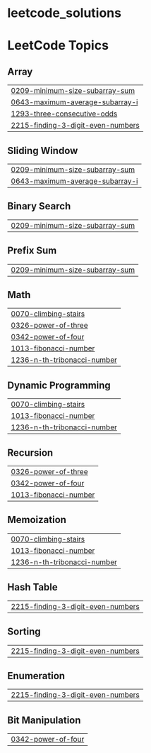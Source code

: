 # leetcode_solutions
<!---LeetCode Topics Start-->
# LeetCode Topics
## Array
|  |
| ------- |
| [0209-minimum-size-subarray-sum](https://github.com/SmitNVaghasiya/leetcode_solutions/tree/master/0209-minimum-size-subarray-sum) |
| [0643-maximum-average-subarray-i](https://github.com/SmitNVaghasiya/leetcode_solutions/tree/master/0643-maximum-average-subarray-i) |
| [1293-three-consecutive-odds](https://github.com/SmitNVaghasiya/leetcode_solutions/tree/master/1293-three-consecutive-odds) |
| [2215-finding-3-digit-even-numbers](https://github.com/SmitNVaghasiya/leetcode_solutions/tree/master/2215-finding-3-digit-even-numbers) |
## Sliding Window
|  |
| ------- |
| [0209-minimum-size-subarray-sum](https://github.com/SmitNVaghasiya/leetcode_solutions/tree/master/0209-minimum-size-subarray-sum) |
| [0643-maximum-average-subarray-i](https://github.com/SmitNVaghasiya/leetcode_solutions/tree/master/0643-maximum-average-subarray-i) |
## Binary Search
|  |
| ------- |
| [0209-minimum-size-subarray-sum](https://github.com/SmitNVaghasiya/leetcode_solutions/tree/master/0209-minimum-size-subarray-sum) |
## Prefix Sum
|  |
| ------- |
| [0209-minimum-size-subarray-sum](https://github.com/SmitNVaghasiya/leetcode_solutions/tree/master/0209-minimum-size-subarray-sum) |
## Math
|  |
| ------- |
| [0070-climbing-stairs](https://github.com/SmitNVaghasiya/leetcode_solutions/tree/master/0070-climbing-stairs) |
| [0326-power-of-three](https://github.com/SmitNVaghasiya/leetcode_solutions/tree/master/0326-power-of-three) |
| [0342-power-of-four](https://github.com/SmitNVaghasiya/leetcode_solutions/tree/master/0342-power-of-four) |
| [1013-fibonacci-number](https://github.com/SmitNVaghasiya/leetcode_solutions/tree/master/1013-fibonacci-number) |
| [1236-n-th-tribonacci-number](https://github.com/SmitNVaghasiya/leetcode_solutions/tree/master/1236-n-th-tribonacci-number) |
## Dynamic Programming
|  |
| ------- |
| [0070-climbing-stairs](https://github.com/SmitNVaghasiya/leetcode_solutions/tree/master/0070-climbing-stairs) |
| [1013-fibonacci-number](https://github.com/SmitNVaghasiya/leetcode_solutions/tree/master/1013-fibonacci-number) |
| [1236-n-th-tribonacci-number](https://github.com/SmitNVaghasiya/leetcode_solutions/tree/master/1236-n-th-tribonacci-number) |
## Recursion
|  |
| ------- |
| [0326-power-of-three](https://github.com/SmitNVaghasiya/leetcode_solutions/tree/master/0326-power-of-three) |
| [0342-power-of-four](https://github.com/SmitNVaghasiya/leetcode_solutions/tree/master/0342-power-of-four) |
| [1013-fibonacci-number](https://github.com/SmitNVaghasiya/leetcode_solutions/tree/master/1013-fibonacci-number) |
## Memoization
|  |
| ------- |
| [0070-climbing-stairs](https://github.com/SmitNVaghasiya/leetcode_solutions/tree/master/0070-climbing-stairs) |
| [1013-fibonacci-number](https://github.com/SmitNVaghasiya/leetcode_solutions/tree/master/1013-fibonacci-number) |
| [1236-n-th-tribonacci-number](https://github.com/SmitNVaghasiya/leetcode_solutions/tree/master/1236-n-th-tribonacci-number) |
## Hash Table
|  |
| ------- |
| [2215-finding-3-digit-even-numbers](https://github.com/SmitNVaghasiya/leetcode_solutions/tree/master/2215-finding-3-digit-even-numbers) |
## Sorting
|  |
| ------- |
| [2215-finding-3-digit-even-numbers](https://github.com/SmitNVaghasiya/leetcode_solutions/tree/master/2215-finding-3-digit-even-numbers) |
## Enumeration
|  |
| ------- |
| [2215-finding-3-digit-even-numbers](https://github.com/SmitNVaghasiya/leetcode_solutions/tree/master/2215-finding-3-digit-even-numbers) |
## Bit Manipulation
|  |
| ------- |
| [0342-power-of-four](https://github.com/SmitNVaghasiya/leetcode_solutions/tree/master/0342-power-of-four) |
<!---LeetCode Topics End-->
